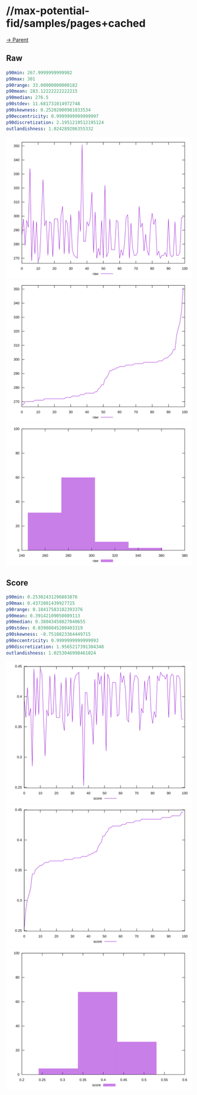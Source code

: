 
# //max-potential-fid/samples/pages+cached

[→ Parent](../..)


## Raw


```yaml
p90min: 267.9999999999982
p90max: 301
p90range: 33.00000000000182
p90mean: 283.12222222222215
p90median: 276.5
p90stdev: 11.681731014972748
p90skewness: 0.25202000981033534
p90eccentricity: 0.9999999999999997
p90discretization: 2.1951219512195124
outlandishness: 1.024289206355332

```

![PLOT: raw-values](./raw/values.svg)![PLOT: raw-sorted](./raw/sorted.svg)![PLOT: raw-histogram](./raw/histogram.svg)
## Score


```yaml
p90min: 0.25302431296883876
p90max: 0.4372001439927725
p90range: 0.18417583102393376
p90mean: 0.39142109050089113
p90median: 0.38043458827040655
p90stdev: 0.03908045200403319
p90skewness: -0.7518823364449715
p90eccentricity: 0.9999999999999993
p90discretization: 1.9565217391304348
outlandishness: 1.0253046998461024

```

![PLOT: score-values](./score/values.svg)![PLOT: score-sorted](./score/sorted.svg)![PLOT: score-histogram](./score/histogram.svg)